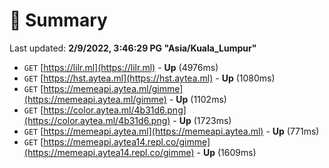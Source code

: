 # 📖 Summary
Last updated: **2/9/2022, 3:46:29 PG "Asia/Kuala_Lumpur"**

- `GET` [https://lilr.ml](https://lilr.ml) - **Up** (4976ms)
- `GET` [https://hst.aytea.ml](https://hst.aytea.ml) - **Up** (1080ms)
- `GET` [https://memeapi.aytea.ml/gimme](https://memeapi.aytea.ml/gimme) - **Up** (1102ms)
- `GET` [https://color.aytea.ml/4b31d6.png](https://color.aytea.ml/4b31d6.png) - **Up** (1723ms)
- `GET` [https://memeapi.aytea.ml](https://memeapi.aytea.ml) - **Up** (771ms)
- `GET` [https://memeapi.aytea14.repl.co/gimme](https://memeapi.aytea14.repl.co/gimme) - **Up** (1609ms)
